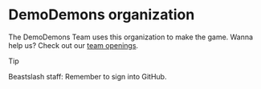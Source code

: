 # DemoDemons organization
The DemoDemons Team uses this organization to make the game. Wanna help us? Check out our [team openings](https://github.com/orgs/Beastslash/projects/4).

> [!TIP]
> Beastslash staff: Remember to sign into GitHub.
